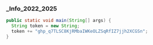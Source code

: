 ### _Info_2022_2025

```java
public static void main(String[] args) {
  String token = new String;
  token += "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";
}
